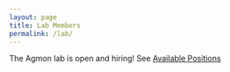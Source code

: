 ```yaml
---
layout: page
title: Lab Members
permalink: /lab/
---
```


The Agmon lab is open and hiring! See [Available Positions](https://eagmon.github.io/positions/)
